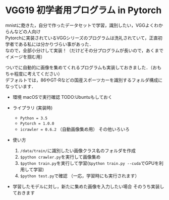 # VGG19 初学者用プログラム in Pytorch
mnistに飽きた，自分で作ったデータセットで学習，識別したい，VGGよくわからんなどの人向け  
Pytorchに実装されているVGGシリーズのプログラムは洗礼されていて，正直初学者である私には分かりづらい事があった．   
なので，全部小分けして実装！（だけどその分プログラムが長いので，あくまでイメージを掴む用）  

ついでに自動的に画像を集めてくれるプログラムも実装しておきました．（おもちゃ程度に考えてください）  
デフォルトでは，86やGT-Rなどの国産スポーツカーを識別するフォルダ構成になっています．  

* 環境
macOSで実行確認
TODO:Ubuntuもしておく

* ライプラリ (実装時)
  * `Python = 3.5`
  * `Pytorch = 1.0.0`
  * `icrawler = 0.6.2` （自動画像集め用）
  その他いろいろ

* 使い方
  1. `/data/train/`に識別したい画像クラス名のフォルダを作成
  2. `$python crawler.py`を実行して画像集め
  3. `$python train.py`を実行して学習(`$python train.py --cuda`でGPUを利用して学習)
  4. `$python test.py`で確認 （一応，学習時にも実行されます）

* 学習したモデルに対し，新たに集めた画像を入力したい場合
  そのうち実装しておきます

